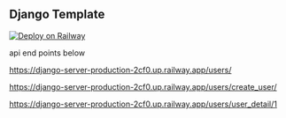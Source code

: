 ## Django Template

[![Deploy on Railway](https://railway.app/button.svg)](https://railway.app/new/template/GB6Eki?referralCode=U5zXSw)


api end points below

https://django-server-production-2cf0.up.railway.app/users/

https://django-server-production-2cf0.up.railway.app/users/create_user/

https://django-server-production-2cf0.up.railway.app/users/user_detail/1

